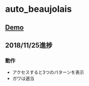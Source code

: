 # auto_beaujolais

## <a href="https://taroosg.github.io/auto_beaujolais/" target="_blank">Demo</a>

## 2018/11/25進捗
### 動作
- アクセスすると3つのパターンを表示
- ガワは適当

